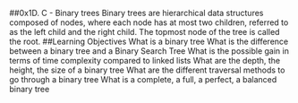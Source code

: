 ##0x1D. C - Binary trees
Binary trees are hierarchical data structures composed of nodes, where each node has at most two children,
referred to as the left child and the right child. The topmost node of the tree is called the root.
##Learning Objectives
What is a binary tree
What is the difference between a binary tree and a Binary Search Tree
What is the possible gain in terms of time complexity compared to linked lists
What are the depth, the height, the size of a binary tree
What are the different traversal methods to go through a binary tree
What is a complete, a full, a perfect, a balanced binary tree
